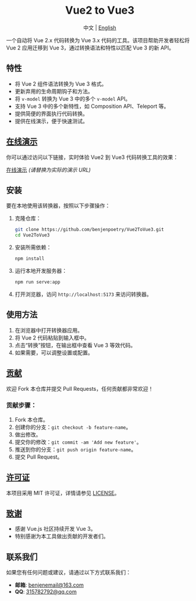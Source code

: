 <div align="center">
  <h1>Vue2 to Vue3</h1>
  <span>中文 | <a href="./README.zh-CN.md">English</a></span>
</div>

一个自动将 Vue 2.x 代码转换为 Vue 3.x 代码的工具。该项目帮助开发者轻松将 Vue 2 应用迁移到 Vue 3，通过转换语法和特性以匹配 Vue 3 的新 API。

## 特性

- 将 Vue 2 组件语法转换为 Vue 3 格式。
- 更新弃用的生命周期钩子和方法。
- 将 `v-model` 转换为 Vue 3 中的多个 `v-model` API。
- 支持 Vue 3 中的多个新特性，如 Composition API、Teleport 等。
- 提供简便的界面执行代码转换。
- 提供在线演示，便于快速测试。

## [在线演示](http://example.com)

你可以通过访问以下链接，实时体验 Vue2 到 Vue3 代码转换工具的效果：

[在线演示](https://benjenpoetry.github.io/)  *(请替换为实际的演示 URL)*

## 安装

要在本地使用该转换器，按照以下步骤操作：

1. 克隆仓库：
    ```bash
    git clone https://github.com/benjenpoetry/Vue2ToVue3.git
    cd Vue2ToVue3
    ```

2. 安装所需依赖：
    ```bash
    npm install
    ```

3. 运行本地开发服务器：
    ```bash
    npm run serve:app
    ```

4. 打开浏览器，访问 `http://localhost:5173` 来访问转换器。

## 使用方法

1. 在浏览器中打开转换器应用。
2. 将 Vue 2 代码粘贴到输入框中。
3. 点击“转换”按钮，在输出框中查看 Vue 3 等效代码。
4. 如果需要，可以调整设置或配置。

## [贡献](#contributing)

欢迎 Fork 本仓库并提交 Pull Requests，任何贡献都非常欢迎！

### 贡献步骤：
1. Fork 本仓库。
2. 创建你的分支：`git checkout -b feature-name`。
3. 做出修改。
4. 提交你的修改：`git commit -am 'Add new feature'`。
5. 推送到你的分支：`git push origin feature-name`。
6. 提交 Pull Request。

## [许可证](#license)

本项目采用 MIT 许可证，详情请参见 [LICENSE](LICENSE)。

## [致谢](#acknowledgments)

- 感谢 Vue.js 社区持续开发 Vue 3。
- 特别感谢为本工具做出贡献的开发者们。

## 联系我们

如果您有任何问题或建议，请通过以下方式联系我们：

- **邮箱**: benjenemail@163.com
- **QQ**: 315782792@qq.com
